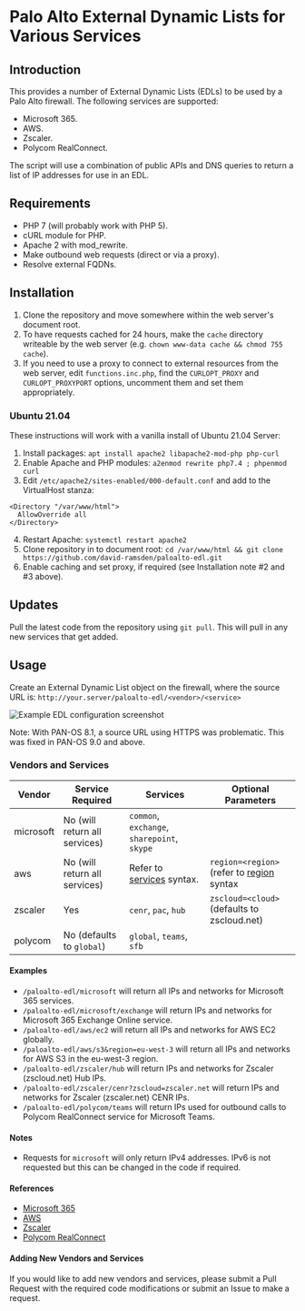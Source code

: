 # Palo Alto External Dynamic Lists for Various Services

## Introduction
This provides a number of External Dynamic Lists (EDLs) to be used by a Palo Alto firewall. The following services are supported:

* Microsoft 365.
* AWS.
* Zscaler.
* Polycom RealConnect.

The script will use a combination of public APIs and DNS queries to return a list of IP addresses for use in an EDL.

## Requirements
* PHP 7 (will probably work with PHP 5).
* cURL module for PHP.
* Apache 2 with mod_rewrite.
* Make outbound web requests (direct or via a proxy).
* Resolve external FQDNs.

## Installation
1. Clone the repository and move somewhere within the web server's document root.
2. To have requests cached for 24 hours, make the `cache` directory writeable by the web server (e.g. `chown www-data cache && chmod 755 cache`).
3. If you need to use a proxy to connect to external resources from the web server, edit `functions.inc.php`, find the `CURLOPT_PROXY` and `CURLOPT_PROXYPORT` options, uncomment them and set them appropriately.

### Ubuntu 21.04
These instructions will work with a vanilla install of Ubuntu 21.04 Server:
1. Install packages: `apt install apache2 libapache2-mod-php php-curl`
2. Enable Apache and PHP modules: `a2enmod rewrite php7.4 ; phpenmod curl`
3. Edit `/etc/apache2/sites-enabled/000-default.conf` and add to the VirtualHost stanza:
````
<Directory "/var/www/html">
  AllowOverride all
</Directory>
````
4. Restart Apache: `systemctl restart apache2`
5. Clone repository in to document root: `cd /var/www/html && git clone https://github.com/david-ramsden/paloalto-edl.git`
6. Enable caching and set proxy, if required (see Installation note #2 and #3 above).

## Updates
Pull the latest code from the repository using `git pull`. This will pull in any new services that get added.

## Usage
Create an External Dynamic List object on the firewall, where the source URL is: `http://your.server/paloalto-edl/<vendor>/<service>`

![Example EDL configuration screenshot](https://github.com/david-ramsden/paloalto-edl/blob/main/doc/resources/pa-edl-screenshot.png?raw=true "Example EDL configuration screenshot")

Note: With PAN-OS 8.1, a source URL using HTTPS was problematic. This was fixed in PAN-OS 9.0 and above.

### Vendors and Services
Vendor    | Service Required              | Services                                    | Optional Parameters                         |
----------|-------------------------------|---------------------------------------------|---------------------------------------------|
microsoft | No (will return all services) | `common`, `exchange`, `sharepoint`, `skype` |                                             |
aws       | No (will return all services) | Refer to [services](https://docs.aws.amazon.com/general/latest/gr/aws-ip-ranges.html#aws-ip-syntax) syntax. | `region=<region>` (refer to [region](https://docs.aws.amazon.com/general/latest/gr/aws-ip-ranges.html#aws-ip-syntax) syntax|
zscaler   | Yes                           | `cenr`, `pac`, `hub`                        | `zscloud=<cloud>` (defaults to zscloud.net) |
polycom   | No (defaults to `global`)     | `global`, `teams`, `sfb`                    |                                             |

#### Examples
* `/paloalto-edl/microsoft` will return all IPs and networks for Microsoft 365 services.
* `/paloalto-edl/microsoft/exchange` will return IPs and networks for Microsoft 365 Exchange Online service.
* `/paloalto-edl/aws/ec2` will return all IPs and networks for AWS EC2 globally.
* `/paloalto-edl/aws/s3&region=eu-west-3` will return all IPs and networks for AWS S3 in the eu-west-3 region.
* `/paloalto-edl/zscaler/hub` will return IPs and networks for Zscaler (zscloud.net) Hub IPs.
* `/paloalto-edl/zscaler/cenr?zscloud=zscaler.net` will return IPs and networks for Zscaler (zscaler.net) CENR IPs.
* `/paloalto-edl/polycom/teams` will return IPs used for outbound calls to Polycom RealConnect service for Microsoft Teams.

#### Notes
* Requests for `microsoft` will only return IPv4 addresses. IPv6 is not requested but this can be changed in the code if required.

#### References
* [Microsoft 365](https://docs.microsoft.com/en-us/microsoft-365/enterprise/urls-and-ip-address-ranges?view=o365-worldwide)
* [AWS](https://docs.aws.amazon.com/general/latest/gr/aws-ip-ranges.html)
* [Zscaler](https://config.zscaler.com/)
* [Polycom RealConnect](https://rc-docs.plcm.vc/docs/prerequisites#dns-hostnames)

#### Adding New Vendors and Services
If you would like to add new vendors and services, please submit a Pull Request with the required code modifications or submit an Issue to make a request.
